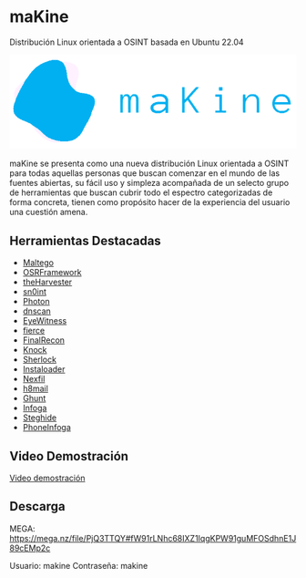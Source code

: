 # maKine
Distribución Linux orientada a OSINT basada en Ubuntu 22.04
<p align="center"><img src="https://github.com/themaKine/maKine/blob/main/logo-makine.png"></p>

maKine se presenta como una nueva distribución Linux orientada a OSINT para todas aquellas personas que buscan comenzar en el mundo de las fuentes abiertas, su fácil uso y simpleza acompañada de un selecto grupo de herramientas que buscan cubrir todo el espectro categorizadas de forma concreta, tienen como propósito hacer de la experiencia del usuario una cuestión amena.

## Herramientas Destacadas
- <a href="https://www.maltego.com/" target="_blank">Maltego</a>
- <a href="https://github.com/i3visio/osrframework" target="_blank">OSRFramework</a>
- <a href="https://github.com/laramies/theHarvester" target="_blank">theHarvester</a>
- <a href="https://github.com/kpcyrd/sn0int" target="_blank">sn0int</a>
- <a href="https://github.com/s0md3v/Photon.git" target="_blank">Photon</a>
- <a href="https://github.com/rbsec/dnscan" target="_blank">dnscan</a>
- <a href="https://github.com/RedSiege/EyeWitness" target="_blank">EyeWitness</a>
- <a href="https://github.com/mschwager/fierce" target="_blank">fierce</a>
- <a href="https://github.com/thewhiteh4t/FinalRecon" target="_blank">FinalRecon</a>
- <a href="https://github.com/guelfoweb/knock" target="_blank">Knock</a>
- <a href="https://github.com/sherlock-project/sherlock" target="_blank">Sherlock</a>
- <a href="https://github.com/instaloader/instaloader" target="_blank">Instaloader</a>
- <a href="https://github.com/thewhiteh4t/nexfil" target="_blank">Nexfil</a>
- <a href="https://github.com/khast3x/h8mail" target="_blank">h8mail</a>
- <a href="https://github.com/mxrch/Ghunt" target="_blank">Ghunt</a>
- <a href="https://github.com/m4ll0k/infoga" target="_blank">Infoga</a>
- <a href="https://github.com/StefanoDeVuono/steghide" target="_blank">Steghide</a>
- <a href="https://github.com/sundowndev/phoneinfoga" target="_blank">PhoneInfoga</a>

## Video Demostración
<a href="https://mega.nz/file/2zxRXZpI#cX81jIG9zUA5cdlDe7ZLTHld8_umkq_ro76HGS7BLPc" target="_blank">Video demostración</a>

## Descarga
 MEGA: https://mega.nz/file/PjQ3TTQY#fW91rLNhc68IXZ1IqgKPW91guMFOSdhnE1J89cEMp2c

Usuario: makine
Contraseña: makine
